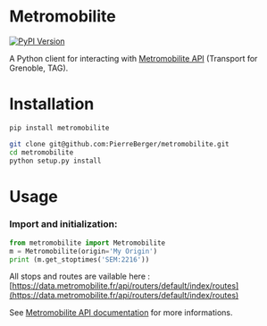 # Metromobilite
[![PyPI Version](https://img.shields.io/pypi/v/metromobilite.svg)](https://pypi.org/project/metromobilite/)

A Python client for interacting with [Metromobilite API](https://www.metromobilite.fr/pages/opendata/OpenDataApi.html) (Transport for Grenoble, TAG).

Installation
=====

```sh
pip install metromobilite
```


```sh
git clone git@github.com:PierreBerger/metromobilite.git
cd metromobilite
python setup.py install
```

Usage
=====
### Import and initialization:
```python
from metromobilite import Metromobilite
m = Metromobilite(origin='My Origin')
print (m.get_stoptimes('SEM:2216'))
```

All stops and routes are vailable here : [https://data.metromobilite.fr/api/routers/default/index/routes](https://data.metromobilite.fr/api/routers/default/index/routes)

See [Metromobilite API documentation](https://data.metromobilite.fr/donnees) for more informations.